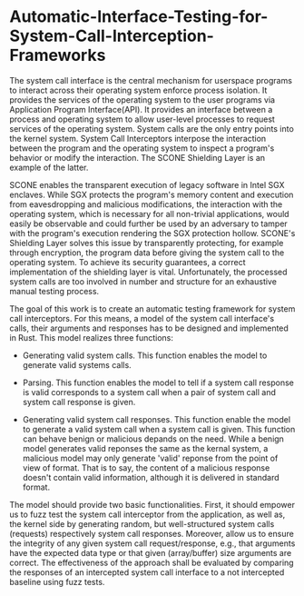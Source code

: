# Automatic-Interface-Testing-for-System-Call-Interception-Frameworks
The system call interface is the central mechanism for userspace programs to interact across their operating system enforce process isolation. It provides the services of the operating system to the user programs via Application Program Interface(API). It provides an interface between a process and operating system to allow user-level processes to request services of the operating system. System calls are the only entry points into the kernel system. System Call Interceptors interpose the interaction between the program and the operating system to inspect a program's behavior or modify the interaction. The SCONE Shielding Layer is an example of the latter.

SCONE enables the transparent execution of legacy software in Intel SGX enclaves. While SGX protects the program's memory content and execution from eavesdropping and malicious modifications, the interaction with the operating system, which is necessary for all non-trivial applications, would easily be observable and could further be used by an adversary to tamper with the program's execution rendering the SGX protection hollow. SCONE's Shielding Layer solves this issue by transparently protecting, for example through encryption, the program data before giving the system call to the operating system. To achieve its security guarantees, a correct implementation of the shielding layer is vital. Unfortunately, the processed system calls are too involved in number and structure for an exhaustive manual testing process.

The goal of this work is to create an automatic testing framework for system call interceptors. For this means, a model of the system call interface's calls, their arguments and responses has to be designed and implemented in Rust. This model realizes three functions:

+ Generating valid system calls. This function enables the model to generate valid systems calls.

+ Parsing. This function enables the model to tell if a system call response is valid corresponds to a system call when a pair of system call and system call response is given.

+ Generating valid system call responses. This function enable the model to generate a valid system call when a system call is given. This function can behave benign or malicious depands on the need. While a benign model generates valid reponses the same  as the kernal system, a malicious model may only generate 'valid' reponse from the point of view of format. That is to say, the content of a malicious response doesn't contain valid information, although it is delivered in standard format.


The model should provide two basic functionalities. First, it should empower us to fuzz test the system call interceptor from the application, as well as, the kernel side by generating random, but well-structured system calls (requests) respectively system call responses. Moreover, allow us to ensure the integrity of any given system call request/response, e.g., that arguments have the expected data type or that given (array/buffer) size arguments are correct. The effectiveness of the approach shall be evaluated by comparing the responses of an intercepted system call interface to a not intercepted baseline using fuzz tests.
